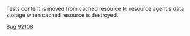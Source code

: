 Tests content is moved from cached resource to resource agent's data storage when cached resource is destroyed.

[Bug 92108](https://bugs.webkit.org/show_bug.cgi?id=92108)
